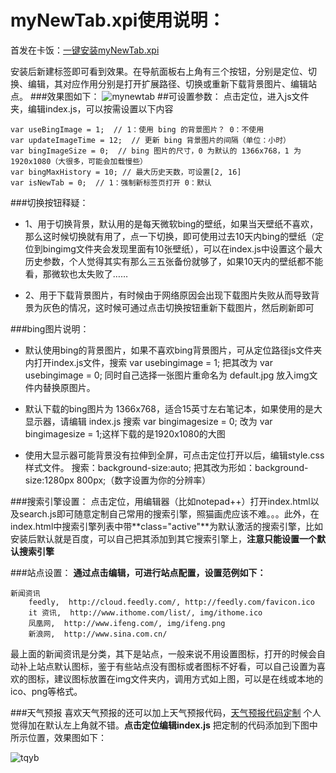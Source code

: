 
# myNewTab.xpi使用说明： #
首发在卡饭：[一键安装myNewTab.xpi](http://bbs.kafan.cn/thread-1759418-1-1.html)

安装后新建标签即可看到效果。在导航面板右上角有三个按钮，分别是定位、切换、编辑，其对应作用分别是打开扩展路径、切换或重新下载背景图片、编辑站点。
###效果图如下：
![mynewtab](https://github.com/defpt/userChromeJs/blob/master/Picture/mynewtab.png?raw=true)
##可设置参数：
点击定位，进入js文件夹，编辑index.js，可以按需设置以下内容

    var useBingImage = 1;  // 1：使用 bing 的背景图片？ 0：不使用
    var updateImageTime = 12;  // 更新 bing 背景图片的间隔（单位：小时）
    var bingImageSize = 0;  // bing 图片的尺寸，0 为默认的 1366x768，1 为 1920x1080（大很多，可能会加载慢些）
    var bingMaxHistory = 10; // 最大历史天数，可设置[2, 16]
    var isNewTab = 0;  // 1：强制新标签页打开 0：默认
###切换按钮释疑：

- 1、用于切换背景，默认用的是每天微软bing的壁纸，如果当天壁纸不喜欢，那么这时候切换就有用了，点一下切换，即可使用过去10天内bing的壁纸（定位到bingimg文件夹会发现里面有10张壁纸），可以在index.js中设置这个最大历史参数，个人觉得其实有那么三五张备份就够了，如果10天内的壁纸都不能看，那微软也太失败了……

- 2、用于下载背景图片，有时候由于网络原因会出现下载图片失败从而导致背景为灰色的情况，这时候可通过点击切换按钮重新下载图片，然后刷新即可

###bing图片说明：

- 默认使用bing的背景图片，如果不喜欢bing背景图片，可从定位路径js文件夹内打开index.js文件，搜索 var usebingimage = 1; 把其改为 var usebingimage = 0; 同时自己选择一张图片重命名为 default.jpg 放入img文件内替换原图片。

- 默认下载的bing图片为 1366x768，适合15英寸左右笔记本，如果使用的是大显示器，请编辑 index.js 搜索 var bingimagesize = 0; 改为 var bingimagesize = 1;这样下载的是1920x1080的大图

- 使用大显示器可能背景没有拉伸到全屏，可点击定位打开以后，编辑style.css样式文件。 搜索：background-size:auto; 把其改为形如：background-size:1280px 800px;（数字设置为你的分辨率）

###搜索引擎设置：
点击定位，用编辑器（比如notepad++）打开index.html以及search.js即可随意定制自己常用的搜索引擎，照猫画虎应该不难。。。此外，在index.html中搜索引擎列表中带**class="active"**为默认激活的搜索引擎，比如安装后默认就是百度，可以自己把其添加到其它搜索引擎上，**注意只能设置一个默认搜索引擎**

###站点设置：
**通过点击编辑，可进行站点配置，设置范例如下：**

	新闻资讯
    	feedly,  http://cloud.feedly.com/, http://feedly.com/favicon.ico
    	it 资讯,  http://www.ithome.com/list/, img/ithome.ico
    	凤凰网,  http://www.ifeng.com/, img/ifeng.png
    	新浪网,  http://www.sina.com.cn/

最上面的新闻资讯是分类，其下是站点，一般来说不用设置图标，打开的时候会自动补上站点默认图标，鉴于有些站点没有图标或者图标不好看，可以自己设置为喜欢的图标，建议图标放置在img文件夹内，调用方式如上图，可以是在线或本地的ico、png等格式。

###天气预报
喜欢天气预报的还可以加上天气预报代码，[天气预报代码定制](http://www.tianqi.com/plugin/)
个人觉得加在默认左上角就不错。**点击定位编辑index.js** 把定制的代码添加到下图中所示位置，效果图如下：

![tqyb](https://github.com/defpt/userChromeJs/blob/master/Picture/tqyb.png?raw=true)
